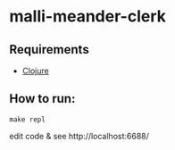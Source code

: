 # malli-meander-clerk

## Requirements

* [Clojure](https://clojure.org/guides/install_clojure)

## How to run:

```
make repl
```

edit code & see http://localhost:6688/
